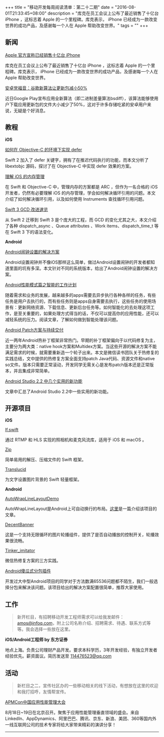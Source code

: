 +++
title = "移动开发每周阅读清单：第二十二期"
date = "2016-08-01T21:33:45+08:00"
description = "库克在员工会议上公布了最近销售了十亿台 iPhone ，这标志着 Apple 的一个里程碑。库克表示， iPhone 已经成为一款改变世界的成功产品，及感谢每一个人在 Apple 帮助改变世界。"
tags = ""
+++


## 新闻

[Apple 官方宣称已经销售十亿台 iPhone](http://www.macrumors.com/2016/07/27/apple-has-sold-1-billion-iphones/)

库克在员工会议上公布了最近销售了十亿台 iPhone ，这标志着 Apple 的一个里程碑。库克表示， iPhone 已经成为一款改变世界的成功产品，及感谢每一个人在 Apple 帮助改变世界。

[安卓党福音：谷歌新算法让更新包减小50%](https://www.zybuluo.com/Sniper/note/454529)

近日Google Play宣布应用全新算法（即二进制差量算法bsdiff），该算法能够使用户下载应用更新包的文件大小减少了50%，这对于许多存储吃紧的安卓用户来说，无疑是个好消息。

## 教程

**iOS**

[如何在 Objective-C 的环境下实现 defer](https://github.com/Draveness/iOS-Source-Code-Analyze/blob/master/libextobjc/%E5%A6%82%E4%BD%95%E5%9C%A8%20Objective-C%20%E7%9A%84%E7%8E%AF%E5%A2%83%E4%B8%8B%E5%AE%9E%E7%8E%B0%20defer.md)

Swift 2 加入了 defer 关键字，拥有了在推迟代码执行的功能，而本文分析了 libextobjc 源码，探讨了在 Objective-C 中实现 defer 效果的方案。

[理解 iOS 的内存管理](http://blog.devtang.com/2016/07/30/ios-memory-management/)

在 Swift 和 Objective-C 中，管理内存的方案都是 ARC ，但作为一名合格的 iOS 开发者，仍然有必要理解 iOS 的内存管理，学会如何解决循环引用的问题。本文介绍了如何解决循环引用，以及如何使用 Instruments 查找循环引用问题。

[Swift 3 GCD 改进速览](https://medium.com/swift-and-ios-writing/a-quick-look-at-gcd-and-swift-3-732bef6e1838)

从 Swift 2 迁移到 Swift 3 是个庞大的工程，而 GCD 的变化尤其之大，本文介绍了各种 dispatch\_async 、Queue attributes 、Work items、dispatch\_time_t 等在 Swift 3 下的语法变化。

**Android**

[Android闹钟设置的解决方案](http://www.jianshu.com/p/1f919c6eeff6)

Android设置闹钟并不像iOS那样这么简单，做过Android设置闹钟的开发者都知道里面的坑有多深。本文针对不同的系统版本，给出了Android闹钟设置的解决方案。

[Android性能模式篇之智能的工作计划](http://hlong.xyz/2016/07/28/Android%E6%80%A7%E8%83%BD%E6%A8%A1%E5%BC%8F%E7%AF%87%E4%B9%8B%E6%99%BA%E8%83%BD%E7%9A%84%E5%B7%A5%E4%BD%9C%E8%AE%A1%E5%88%92%28%E8%AF%91%29/)

随着需求和业务的发展，越来越多的apps需要去异步执行各种各样的任务，有些任务是用户去执行的，而有些任务则是apps自身需要去执行，这些任务的使用场景有：更新网络资源、下载信息、更新后台任务等。如何智能化的去处理这项工作，是至关重要的，如果处理方式得当的话，不仅可以提高你的应用性能，还可以减轻系统的压力。阅读文章，了解如何做到智能处理该问题。

[Android Patch方案与持续交付](http://wereadteam.github.io/2016/07/26/AndroidPatch/)

近一两年Android热补丁框架非常热门。早期的补丁框架偏向于以代码修复为主，主要分为两大类：native hook方案和Multidex方案。当这些开源的解决方案不能满足需求的时候，就需要重新造一个轮子出来。本文是微信读书团队关于热修复的实践总结，文中提供的热修复方案全面支持patch Java代码、资源文件和native so文件。版本只需要正常滚动，开发同学无需关心是发布patch版本还是正常版本，并且集成非常简单。

[Android Studio 2.2 中几个实用的新功能](http://www.jianshu.com/p/bc9bbac5a170)

文章中汇总了Android Studio 2.2中一些实用的新功能。

## 开源项目

**iOS**

[lf.swift](https://github.com/shogo4405/lf.swift)

通过 RTMP 和 HLS 实现的照相机和麦克风流库，适用于 iOS 和 macOS 。

[Zip](https://github.com/marmelroy/Zip)

简单易用的解压、压缩文件的 Swift 框架。

[Translucid](https://github.com/Ekhoo/Translucid)

为文字设置图片背景的 Swift 轻量框架。

**Android**

[AutoWrapLineLayoutDemo](https://github.com/Hector1990/AutoWrapLineLayoutDemo)

AutoWrapLineLayout是Android上可自动换行的布局。[这里](http://www.jianshu.com/p/0bf98017b196)是一篇介绍该项目的文章。

[DecentBanner](https://github.com/chengdazhi/decentbanner)

这是一个支持无限循环的图片轮播组件，提供了是否自动播放的控制开关，轮播效果很流畅。

[Tinker_imitator](https://github.com/zzz40500/Tinker_imitator)

微信热修复方案的三方实践。

[Android傻瓜式分包插件](https://github.com/TangXiaoLv/Android-Easy-MultiDex)

开发过大中型Android项目的同学对于方法数满65536问题都不陌生，我们一般选择分包来解决该问题。该项目给出的解决方案配置很简单，推荐大家使用。


## 工作

> 新开栏目，有招聘移动开发工程师需求可以给我发邮件：amos@infoq.com，附上公司名称介绍、招聘需求、待遇、联系方式等等。我会选择一些放在这里。

**iOS/Android工程师 by 东方证券**

地点上海。负责公司理财产品开发。要求本科学历，3年开发经验，有独立开发者经验优先。薪资面议。简历发送至 114476523@qq.com

## 活动

> 新栏目之二，宣传社区办的一些移动相关的线下活动，有想放在这里的欢迎和我打招呼，友情帮宣传。

[APMCon中国应用性能管理大会](http://www.bagevent.com/event/109881)

8月18日~19日在北京召开。聚焦于应用性能管理垂直领域的盛会。来自LinkedIn、AppDynamics、阿里巴巴、腾讯、京东、新浪、美团、360等国内外一线互联网公司的技术专家将给大家带来精彩的演讲分享！

----
